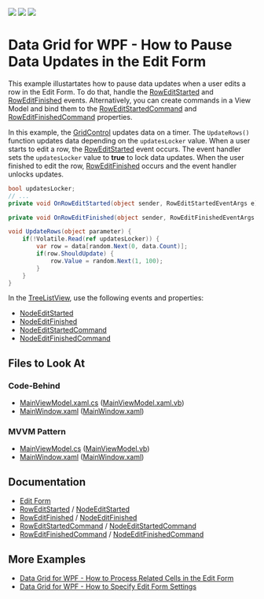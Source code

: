 <!-- default badges list -->
![](https://img.shields.io/endpoint?url=https://codecentral.devexpress.com/api/v1/VersionRange/398997384/21.2.2%2B)
[![](https://img.shields.io/badge/Open_in_DevExpress_Support_Center-FF7200?style=flat-square&logo=DevExpress&logoColor=white)](https://supportcenter.devexpress.com/ticket/details/T1042686)
[![](https://img.shields.io/badge/📖_How_to_use_DevExpress_Examples-e9f6fc?style=flat-square)](https://docs.devexpress.com/GeneralInformation/403183)
<!-- default badges end -->
# Data Grid for WPF - How to Pause Data Updates in the Edit Form

This example illustartates how to pause data updates when a user edits a row in the Edit Form. To do that, handle the [RowEditStarted](https://docs.devexpress.com/WPF/DevExpress.Xpf.Grid.TableView.RowEditStarted) and [RowEditFinished](https://docs.devexpress.com/WPF/DevExpress.Xpf.Grid.TableView.RowEditFinished) events. Alternatively, you can create commands in a View Model and bind them to the [RowEditStartedCommand](https://docs.devexpress.com/WPF/DevExpress.Xpf.Grid.TableView.RowEditStartedCommand) and [RowEditFinishedCommand](https://docs.devexpress.com/WPF/DevExpress.Xpf.Grid.TableView.RowEditFinishedCommand) properties.

In this example, the [GridControl](https://docs.devexpress.com/WPF/DevExpress.Xpf.Grid.GridControl) updates data on a timer. The `UpdateRows()` function updates data depending on the `updatesLocker` value. When a user starts to edit a row, the [RowEditStarted](https://docs.devexpress.com/WPF/DevExpress.Xpf.Grid.TableView.RowEditStarted) event occurs. The event handler sets the `updatesLocker` value to **true** to lock data updates. When the user finished to edit the row, [RowEditFinished](https://docs.devexpress.com/WPF/DevExpress.Xpf.Grid.TableView.RowEditFinished) occurs and the event handler unlocks updates.

```cs
bool updatesLocker;
// ...
private void OnRowEditStarted(object sender, RowEditStartedEventArgs e) => Volatile.Write(ref updatesLocker, true);

private void OnRowEditFinished(object sender, RowEditFinishedEventArgs e) => Volatile.Write(ref updatesLocker, false);

void UpdateRows(object parameter) {
    if(!Volatile.Read(ref updatesLocker)) {
        var row = data[random.Next(0, data.Count)];
        if(row.ShouldUpdate) {
            row.Value = random.Next(1, 100);
        }
    }
}
```

In the [TreeListView](https://docs.devexpress.com/WPF/DevExpress.Xpf.Grid.TreeListView), use the following events and properties: 
- [NodeEditStarted](https://docs.devexpress.com/WPF/DevExpress.Xpf.Grid.TreeListView.NodeEditStarted)
- [NodeEditFinished](https://docs.devexpress.com/WPF/DevExpress.Xpf.Grid.TreeListView.NodeEditFinished)
- [NodeEditStartedCommand](https://docs.devexpress.com/WPF/DevExpress.Xpf.Grid.TreeListView.NodeEditStartedCommand)
- [NodeEditFinishedCommand](https://docs.devexpress.com/WPF/DevExpress.Xpf.Grid.TreeListView.NodeEditFinishedCommand)

<!-- default file list -->

## Files to Look At

### Code-Behind
- [MainViewModel.xaml.cs](./CS/LockOnRowEdit_CodeBehind/MainWindow.xaml.cs#L39-L41) ([MainViewModel.xaml.vb](./VB/LockOnRowEdit_CodeBehind/MainWindow.xaml.vb#L81-L87))
- [MainWindow.xaml](./CS/LockOnRowEdit_CodeBehind/MainWindow.xaml#L13) ([MainWindow.xaml](./VB/LockOnRowEdit_CodeBehind/MainWindow.xaml#L13))

### MVVM Pattern
- [MainViewModel.cs](./CS/LockOnRowEdit_MVVM/MainViewModel.cs#L40-L44) ([MainViewModel.vb](./VB/LockOnRowEdit_MVVM/MainViewModel.vb#L88-L96))
- [MainWindow.xaml](./CS/LockOnRowEdit_MVVM/MainWindow.xaml#L17) ([MainWindow.xaml](./VB/LockOnRowEdit_MVVM/MainWindow.xaml#L17))

<!-- default file list end -->

## Documentation

- [Edit Form](https://docs.devexpress.com/WPF/401667/controls-and-libraries/data-grid/data-editing-and-validation/modify-cell-values/edit-entire-row#edit-form)
- [RowEditStarted](https://docs.devexpress.com/WPF/DevExpress.Xpf.Grid.TableView.RowEditStarted) / [NodeEditStarted](https://docs.devexpress.com/WPF/DevExpress.Xpf.Grid.TreeListView.NodeEditStarted)
- [RowEditFinished](https://docs.devexpress.com/WPF/DevExpress.Xpf.Grid.TableView.RowEditFinished) / [NodeEditFinished](https://docs.devexpress.com/WPF/DevExpress.Xpf.Grid.TreeListView.NodeEditFinished)
- [RowEditStartedCommand](https://docs.devexpress.com/WPF/DevExpress.Xpf.Grid.TableView.RowEditStartedCommand) / [NodeEditStartedCommand](https://docs.devexpress.com/WPF/DevExpress.Xpf.Grid.TreeListView.NodeEditStartedCommand)
- [RowEditFinishedCommand](https://docs.devexpress.com/WPF/DevExpress.Xpf.Grid.TableView.RowEditFinishedCommand) / [NodeEditFinishedCommand](https://docs.devexpress.com/WPF/DevExpress.Xpf.Grid.TreeListView.NodeEditFinishedCommand)

## More Examples

- [Data Grid for WPF - How to Process Related Cells in the Edit Form](https://github.com/DevExpress-Examples/wpf-data-grid-edit-form-related-cells)
- [Data Grid for WPF - How to Specify Edit Form Settings](https://github.com/DevExpress-Examples/wpf-data-grid-specify-edit-form-settings)
